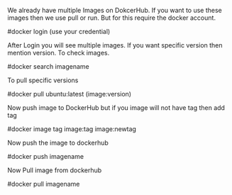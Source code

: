We already have multiple Images on DokcerHub. If you want to use these images then we use pull or run. But for this require the docker account.

#docker login (use your credential)

After Login you will see multiple images. If you want specific version then mention version. To check images.

#docker search imagename

To pull specific versions

#docker pull ubuntu:latest (image:version)

Now push image to DockerHub but if you image will not have tag then add tag

#docker image tag image:tag image:newtag


Now push the image to dockerhub

#docker push imagename

Now Pull image from dockerhub

#docker pull imagename
